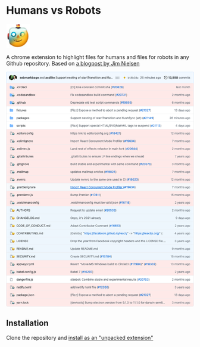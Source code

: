 # Humans vs Robots

<img src="icon.png" height="64" width="64" alt="cyborg emoji" />

A chrome extension to highlight files for humans and files for robots in any Github repository. Based on [a blogpost by Jim Nielsen](https://blog.jim-nielsen.com/2021/codbase-collaboration-between-humans-and-robots/)

![Screenshot](./screenshot.png)

## Installation

Clone the repository and [install as an "unpacked extension"](https://webkul.com/blog/how-to-install-the-unpacked-extension-in-chrome/)
